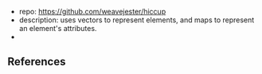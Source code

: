 
- repo: https://github.com/weavejester/hiccup
- description: uses vectors to represent elements, and maps to represent an element's attributes.
- 


## References

